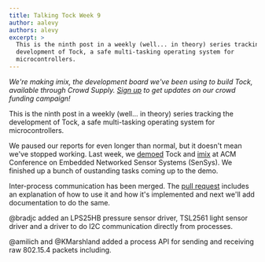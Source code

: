 ```yaml
---
title: Talking Tock Week 9
author: aalevy
authors: alevy
excerpt: >
  This is the ninth post in a weekly (well... in theory) series tracking the
  development of Tock, a safe multi-tasking operating system for
  microcontrollers.
---
```


_We're making imix, the development board we've been using to build Tock,
available through Crowd Supply. [Sign
up](https://www.crowdsupply.com/helena-project/imix) to get updates on our
crowd funding campaign!_

This is the ninth post in a weekly (well... in theory) series tracking the
development of Tock, a safe multi-tasking operating system for
microcontrollers.

We paused our reports for even longer than normal, but it doesn't mean we've
stopped working. Last week, we
[demoed](https://dl.acm.org/citation.cfm?id=2996539&CFID=865195251&CFTOKEN=19552591)
Tock and [imix](https://github.com/helena-project/imix) at ACM Conference on
Embedded Networked Sensor Systems (SenSys). We finished up a bunch of
oustanding tasks coming up to the demo.

Inter-process communication has been merged. The [pull
request](https://github.com/helena-project/tock/pull/160) includes an
explanation of how to use it and how it's implemented and next we'll add
documentation to do the same.

@bradjc added an LPS25HB pressure sensor driver, TSL2561 light sensor driver
and a driver to do I2C communication directly from processes.

@amilich and @KMarshland added a process API for sending and receiving raw
802.15.4 packets including.

